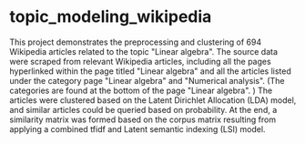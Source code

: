 # topic_modeling_wikipedia

This project demonstrates the preprocessing and clustering of 694 Wikipedia articles related to the topic "Linear algebra". The source data were scraped from relevant Wikipedia articles, including all the pages hyperlinked within the page titled "Linear algebra" and all the articles listed under the category page "Linear algebra" and "Numerical analysis". (The categories are found at the bottom of the page "Linear algebra". ) The articles were clustered based on the Latent Dirichlet Allocation (LDA) model, and similar articles could be queried based on probability. At the end, a similarity matrix was formed based on the corpus matrix resulting from applying a combined tfidf and Latent semantic indexing (LSI) model. 
